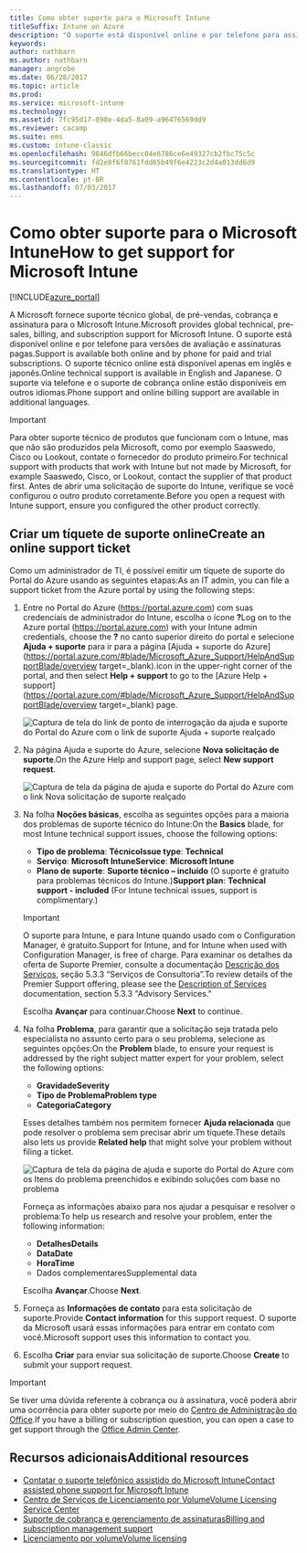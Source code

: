 ```yaml
---
title: Como obter suporte para o Microsoft Intune
titleSuffix: Intune on Azure
description: "O suporte está disponível online e por telefone para assinaturas de avaliação e pagas."
keywords: 
author: nathbarn
ms.author: nathbarn
manager: angrobe
ms.date: 06/28/2017
ms.topic: article
ms.prod: 
ms.service: microsoft-intune
ms.technology: 
ms.assetid: 7fc95d17-098e-4da5-8a09-a96476569dd9
ms.reviewer: cacamp
ms.suite: ems
ms.custom: intune-classic
ms.openlocfilehash: 9846dfb66becc04e6786ce6e49327cb2fbc75c5c
ms.sourcegitcommit: fd2e8f6f8761fdd65b49f6e4223c2d4a013dd6d9
ms.translationtype: HT
ms.contentlocale: pt-BR
ms.lasthandoff: 07/03/2017
---
```

# <span data-ttu-id="78d12-103">Como obter suporte para o Microsoft Intune</span><span class="sxs-lookup"><span data-stu-id="78d12-103">How to get support for Microsoft Intune</span></span>
<a id="how-to-get-support-for-microsoft-intune" class="xliff"></a>

[!INCLUDE[azure_portal](./includes/azure_portal.md)]

<span data-ttu-id="78d12-104">A Microsoft fornece suporte técnico global, de pré-vendas, cobrança e assinatura para o Microsoft Intune.</span><span class="sxs-lookup"><span data-stu-id="78d12-104">Microsoft provides global technical, pre-sales, billing, and subscription support for Microsoft Intune.</span></span> <span data-ttu-id="78d12-105">O suporte está disponível online e por telefone para versões de avaliação e assinaturas pagas.</span><span class="sxs-lookup"><span data-stu-id="78d12-105">Support is available both online and by phone for paid and trial subscriptions.</span></span> <span data-ttu-id="78d12-106">O suporte técnico online está disponível apenas em inglês e japonês.</span><span class="sxs-lookup"><span data-stu-id="78d12-106">Online technical support is available in English and Japanese.</span></span> <span data-ttu-id="78d12-107">O suporte via telefone e o suporte de cobrança online estão disponíveis em outros idiomas.</span><span class="sxs-lookup"><span data-stu-id="78d12-107">Phone support and online billing support are available in additional languages.</span></span>

>[!IMPORTANT]
> <span data-ttu-id="78d12-108">Para obter suporte técnico de produtos que funcionam com o Intune, mas que não são produzidos pela Microsoft, como por exemplo Saaswedo, Cisco ou Lookout, contate o fornecedor do produto primeiro.</span><span class="sxs-lookup"><span data-stu-id="78d12-108">For technical support with products that work with Intune but not made by Microsoft, for example Saaswedo, Cisco, or Lookout, contact the supplier of that product first.</span></span> <span data-ttu-id="78d12-109">Antes de abrir uma solicitação de suporte do Intune, verifique se você configurou o outro produto corretamente.</span><span class="sxs-lookup"><span data-stu-id="78d12-109">Before you open a request with Intune support, ensure you configured the other product correctly.</span></span>

## <span data-ttu-id="78d12-110">Criar um tíquete de suporte online</span><span class="sxs-lookup"><span data-stu-id="78d12-110">Create an online support ticket</span></span>
<a id="create-an-online-support-ticket" class="xliff"></a>

<span data-ttu-id="78d12-111">Como um administrador de TI, é possível emitir um tíquete de suporte do Portal do Azure usando as seguintes etapas:</span><span class="sxs-lookup"><span data-stu-id="78d12-111">As an IT admin, you can file a support ticket from the Azure portal by using the following steps:</span></span>

1. <span data-ttu-id="78d12-112">Entre no Portal do Azure (https://portal.azure.com) com suas credenciais de administrador do Intune, escolha o ícone **?**</span><span class="sxs-lookup"><span data-stu-id="78d12-112">Log on to the Azure portal (https://portal.azure.com) with your Intune admin credentials, choose the **?**</span></span> <span data-ttu-id="78d12-113">no canto superior direito do portal e selecione **Ajuda + suporte** para ir para a página [Ajuda + suporte do Azure](https://portal.azure.com/#blade/Microsoft_Azure_Support/HelpAndSupportBlade/overview target=_blank).</span><span class="sxs-lookup"><span data-stu-id="78d12-113">icon in the upper-right corner of the portal, and then select **Help + support** to go to the [Azure Help + support](https://portal.azure.com/#blade/Microsoft_Azure_Support/HelpAndSupportBlade/overview target=_blank) page.</span></span>

    ![Captura de tela do link de ponto de interrogação da ajuda e suporte do Portal do Azure com o link de suporte Ajuda + suporte realçado](./media/azure-get-support.png)

2. <span data-ttu-id="78d12-115">Na página Ajuda e suporte do Azure, selecione **Nova solicitação de suporte**.</span><span class="sxs-lookup"><span data-stu-id="78d12-115">On the Azure Help and support page, select **New support request**.</span></span>

    ![Captura de tela da página de ajuda e suporte do Portal do Azure com o link Nova solicitação de suporte realçado](./media/azure-support-ticket-link.png)
3. <span data-ttu-id="78d12-117">Na folha **Noções básicas**, escolha as seguintes opções para a maioria dos problemas de suporte técnico do Intune:</span><span class="sxs-lookup"><span data-stu-id="78d12-117">On the **Basics** blade, for most Intune technical support issues, choose the following options:</span></span>
    - <span data-ttu-id="78d12-118">**Tipo de problema**: **Técnico**</span><span class="sxs-lookup"><span data-stu-id="78d12-118">**Issue type**: **Technical**</span></span>
    - <span data-ttu-id="78d12-119">**Serviço**: **Microsoft Intune**</span><span class="sxs-lookup"><span data-stu-id="78d12-119">**Service**: **Microsoft Intune**</span></span>
    - <span data-ttu-id="78d12-120">**Plano de suporte**: **Suporte técnico –  incluído** (O suporte é gratuito para problemas técnicos do Intune.)</span><span class="sxs-lookup"><span data-stu-id="78d12-120">**Support plan**: **Technical support - included**  (For Intune technical issues, support is complimentary.)</span></span>

    >[!IMPORTANT]
    ><span data-ttu-id="78d12-121">O suporte para Intune, e para Intune quando usado com o Configuration Manager, é gratuito.</span><span class="sxs-lookup"><span data-stu-id="78d12-121">Support for Intune, and for Intune when used with Configuration Manager, is free of charge.</span></span> <span data-ttu-id="78d12-122">Para examinar os detalhes da oferta de Suporte Premier, consulte a documentação [Descrição dos Serviços](https://www.microsoft.com/microsoftservices/services-list.aspx), seção 5.3.3 “Serviços de Consultoria”.</span><span class="sxs-lookup"><span data-stu-id="78d12-122">To review details of the Premier Support offering, please see the [Description of Services](https://www.microsoft.com/microsoftservices/services-list.aspx) documentation, section 5.3.3 "Advisory Services."</span></span>

    <span data-ttu-id="78d12-123">Escolha **Avançar** para continuar.</span><span class="sxs-lookup"><span data-stu-id="78d12-123">Choose **Next** to continue.</span></span>
4. <span data-ttu-id="78d12-124">Na folha **Problema**, para garantir que a solicitação seja tratada pelo especialista no assunto certo para o seu problema, selecione as seguintes opções:</span><span class="sxs-lookup"><span data-stu-id="78d12-124">On the **Problem** blade, to ensure your request is addressed by the right subject matter expert for your problem, select the following options:</span></span>
    - <span data-ttu-id="78d12-125">**Gravidade**</span><span class="sxs-lookup"><span data-stu-id="78d12-125">**Severity**</span></span>
    - <span data-ttu-id="78d12-126">**Tipo de Problema**</span><span class="sxs-lookup"><span data-stu-id="78d12-126">**Problem type**</span></span>
    - <span data-ttu-id="78d12-127">**Categoria**</span><span class="sxs-lookup"><span data-stu-id="78d12-127">**Category**</span></span>

    <span data-ttu-id="78d12-128">Esses detalhes também nos permitem fornecer **Ajuda relacionada** que pode resolver o problema sem precisar abrir um tíquete.</span><span class="sxs-lookup"><span data-stu-id="78d12-128">These details also lets us provide **Related help** that might solve your problem without filing a ticket.</span></span>

    ![Captura de tela da página de ajuda e suporte do Portal do Azure com os Itens do problema preenchidos e exibindo soluções com base no problema](./media/support-need-solutions.png)

    <span data-ttu-id="78d12-130">Forneça as informações abaixo para nos ajudar a pesquisar e resolver o problema:</span><span class="sxs-lookup"><span data-stu-id="78d12-130">To help us research and resolve your problem, enter the following information:</span></span>
    -   <span data-ttu-id="78d12-131">**Detalhes**</span><span class="sxs-lookup"><span data-stu-id="78d12-131">**Details**</span></span>
    - <span data-ttu-id="78d12-132">**Data**</span><span class="sxs-lookup"><span data-stu-id="78d12-132">**Date**</span></span>
    - <span data-ttu-id="78d12-133">**Hora**</span><span class="sxs-lookup"><span data-stu-id="78d12-133">**Time**</span></span>
    - <span data-ttu-id="78d12-134">Dados complementares</span><span class="sxs-lookup"><span data-stu-id="78d12-134">Supplemental data</span></span>

    <span data-ttu-id="78d12-135">Escolha **Avançar**.</span><span class="sxs-lookup"><span data-stu-id="78d12-135">Choose **Next**.</span></span>
5. <span data-ttu-id="78d12-136">Forneça as **Informações de contato** para esta solicitação de suporte.</span><span class="sxs-lookup"><span data-stu-id="78d12-136">Provide **Contact information** for this support request.</span></span> <span data-ttu-id="78d12-137">O suporte da Microsoft usará essas informações para entrar em contato com você.</span><span class="sxs-lookup"><span data-stu-id="78d12-137">Microsoft support uses this information to contact you.</span></span>
6. <span data-ttu-id="78d12-138">Escolha **Criar** para enviar sua solicitação de suporte.</span><span class="sxs-lookup"><span data-stu-id="78d12-138">Choose **Create** to submit your support request.</span></span>

>[!IMPORTANT]
><span data-ttu-id="78d12-139">Se tiver uma dúvida referente à cobrança ou à assinatura, você poderá abrir uma ocorrência para obter suporte por meio do [Centro de Administração do Office](https://portal.office.com/Support/SupportEntry.aspx).</span><span class="sxs-lookup"><span data-stu-id="78d12-139">If you have a billing or subscription question, you can open a case to get support through the [Office Admin Center](https://portal.office.com/Support/SupportEntry.aspx).</span></span>

## <span data-ttu-id="78d12-140">Recursos adicionais</span><span class="sxs-lookup"><span data-stu-id="78d12-140">Additional resources</span></span>
<a id="additional-resources" class="xliff"></a>
- [<span data-ttu-id="78d12-141">Contatar o suporte telefônico assistido do Microsoft Intune</span><span class="sxs-lookup"><span data-stu-id="78d12-141">Contact assisted phone support for Microsoft Intune</span></span>](phone-support-contact.md)
- [<span data-ttu-id="78d12-142">Centro de Serviços de Licenciamento por Volume</span><span class="sxs-lookup"><span data-stu-id="78d12-142">Volume Licensing Service Center</span></span>](http://go.microsoft.com/fwlink/p/?LinkID=282016)
- [<span data-ttu-id="78d12-143">Suporte de cobrança e gerenciamento de assinaturas</span><span class="sxs-lookup"><span data-stu-id="78d12-143">Billing and subscription management support</span></span>](https://support.office.com/article/Contact-Office-365-for-business-support-Admin-Help-32a17ca7-6fa0-4870-8a8d-e25ba4ccfd4b)
- [<span data-ttu-id="78d12-144">Licenciamento por volume</span><span class="sxs-lookup"><span data-stu-id="78d12-144">Volume licensing</span></span>](http://go.microsoft.com/fwlink/p/?LinkID=282015)
